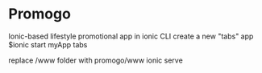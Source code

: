 # Promogo
Ionic-based lifestyle promotional app
 in ionic CLI create a new  "tabs" app 
 $ionic start myApp tabs
 
 replace /www folder with promogo/www
 ionic serve
